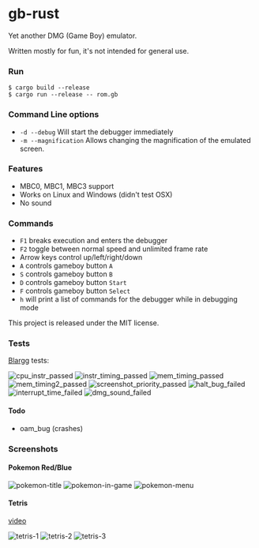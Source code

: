 # gb-rust
Yet another DMG (Game Boy) emulator.

Written mostly for fun, it's not intended for general use.

### Run

```
$ cargo build --release
$ cargo run --release -- rom.gb
```

### Command Line options
* `-d --debug` Will start the debugger immediately
* `-m --magnification` Allows changing the magnification of the emulated screen.

### Features
* MBC0, MBC1, MBC3 support
* Works on Linux and Windows (didn't test OSX)
* No sound

### Commands
* `F1` breaks execution and enters the debugger
* `F2` toggle between normal speed and unlimited frame rate
* Arrow keys control up/left/right/down
* `A` controls gameboy button `A`
* `S` controls gameboy button `B`
* `D` controls gameboy button `Start`
* `F` controls gameboy button `Select`
* `h` will print a list of commands for the debugger while in debugging mode

This project is released under the MIT license.

### Tests

[Blargg](http://gbdev.gg8.se/files/roms/blargg-gb-tests/) tests:

![cpu_instr_passed](https://cloud.githubusercontent.com/assets/4297388/22866804/c91cf416-f130-11e6-9304-984390a9e1f3.png)
![instr_timing_passed](https://cloud.githubusercontent.com/assets/4297388/22866802/c91a427a-f130-11e6-9271-3be30e5823d8.png)
![mem_timing_passed](https://cloud.githubusercontent.com/assets/4297388/22866801/c918fdf2-f130-11e6-9ba5-aa466feaaa57.png)
![mem_timing2_passed](https://cloud.githubusercontent.com/assets/4297388/22866866/b374d68c-f131-11e6-8112-afd2614648a6.png)
![screenshot_priority_passed](https://cloud.githubusercontent.com/assets/4297388/22866803/c91ae00e-f130-11e6-97dd-e6c199545481.png)
![halt_bug_failed](https://cloud.githubusercontent.com/assets/4297388/22866864/affbd7a8-f131-11e6-86eb-aad2c9fe3cf4.png)
![interrupt_time_failed](https://cloud.githubusercontent.com/assets/4297388/22866865/b1b52cde-f131-11e6-9319-f5c8fa701d25.png)
![dmg_sound_failed](https://cloud.githubusercontent.com/assets/4297388/23840717/cf87d060-0764-11e7-8c56-9826f3d5c338.png)

#### Todo

- oam_bug (crashes)

### Screenshots

#### Pokemon Red/Blue

![pokemon-title](https://cloud.githubusercontent.com/assets/4297388/22866903/33867e84-f132-11e6-87ce-e0106849af65.png)
![pokemon-in-game](https://cloud.githubusercontent.com/assets/4297388/22866902/33843340-f132-11e6-963c-1e2558e3ef4d.png)
![pokemon-menu](https://cloud.githubusercontent.com/assets/4297388/22866901/3381729a-f132-11e6-942d-36514e62b36f.png)

#### Tetris
[video](https://www.youtube.com/watch?v=gjSM0qQbSxE)

![tetris-1](https://cloud.githubusercontent.com/assets/4297388/23596578/c1ba7ca0-01e0-11e7-9aae-caf4faac3649.png)
![tetris-2](https://cloud.githubusercontent.com/assets/4297388/23596579/c1bafaae-01e0-11e7-8ed1-030f89d437a1.png)
![tetris-3](https://cloud.githubusercontent.com/assets/4297388/23596601/fdee1f9c-01e0-11e7-8427-8254614028be.png)
